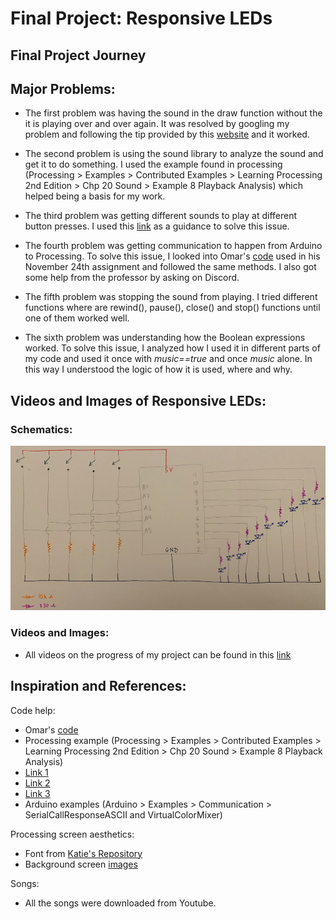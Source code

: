 # Final Project: Responsive LEDs

## Final Project Journey

## Major Problems:

- The first problem was having the sound in the draw function without the it is playing over and over again. It was resolved by googling my problem and following the tip provided by this [website](https://stackoverflow.com/questions/40712592/how-to-use-play-inside-draw-in-processing-3) and it worked.

- The second problem is using the sound library to analyze the sound and get it to do something. I used the example found in processing (Processing > Examples > Contributed Examples > Learning Processing 2nd Edition > Chp 20 Sound > Example 8 Playback Analysis) which helped being a basis for my work.

- The third problem was getting different sounds to play at different button presses. I used this [link](https://stackoverflow.com/questions/17556228/how-to-play-only-one-audio-file-at-a-time-in-minim) as a guidance to solve this issue.

- The fourth problem was getting communication to happen from Arduino to Processing. To solve this issue, I looked into Omar's [code](https://github.com/soablackwhite/Intro-to-IM/blob/master/Nov24th/multiplayer.pde) used in his November 24th assignment and followed the same methods. I also got some help from the professor by asking on Discord.

- The fifth problem was stopping the sound from playing. I tried different functions where are rewind(), pause(), close() and stop() functions until one of them worked well.

- The sixth problem was understanding how the Boolean expressions worked. To solve this issue, I analyzed how I used it in different parts of my code and used it once with *music==true* and once *music* alone. In this way I understood the logic of how it is used, where and why.

## Videos and Images of Responsive LEDs:

### Schematics:

![](img8.png)

### Videos and Images:

- All videos on the progress of my project can be found in this [link](https://drive.google.com/drive/folders/17WSPBS9ddPIl0PlMjBwxAdKnHRF7-Zk8?usp=sharing)

## Inspiration and References:

Code help:

- Omar's [code](https://github.com/soablackwhite/Intro-to-IM/blob/master/Nov24th/multiplayer.pde)
- Processing example (Processing > Examples > Contributed Examples > Learning Processing 2nd Edition > Chp 20 Sound > Example 8 Playback Analysis)
- [Link 1](https://stackoverflow.com/questions/17556228/how-to-play-only-one-audio-file-at-a-time-in-minim)
- [Link 2](https://stackoverflow.com/questions/40712592/how-to-use-play-inside-draw-in-processing-3)
- [Link 3](http://code.compartmental.net/minim/beatdetect_class_beatdetect.html)
- Arduino examples (Arduino > Examples > Communication > SerialCallResponseASCII and VirtualColorMixer)

Processing screen aesthetics:

- Font from [Katie's Repository](https://github.com/katieferreol/introduction-to-interactive-media/tree/master/october%206/data)
- Background screen [images](https://www.pinterest.com/pin/598908450436598726/)

Songs:

- All the songs were downloaded from Youtube.
